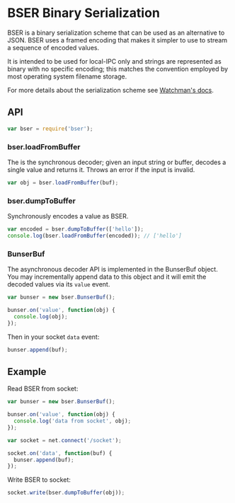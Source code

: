 # BSER Binary Serialization

BSER is a binary serialization scheme that can be used as an alternative to JSON.
BSER uses a framed encoding that makes it simpler to use to stream a sequence of
encoded values.

It is intended to be used for local-IPC only and strings are represented as binary
with no specific encoding; this matches the convention employed by most operating
system filename storage.

For more details about the serialization scheme see
[Watchman's docs](https://facebook.github.io/watchman/docs/bser.html).

## API

```js
var bser = require('bser');
```

### bser.loadFromBuffer

The is the synchronous decoder; given an input string or buffer,
decodes a single value and returns it. Throws an error if the
input is invalid.

```js
var obj = bser.loadFromBuffer(buf);
```

### bser.dumpToBuffer

Synchronously encodes a value as BSER.

```js
var encoded = bser.dumpToBuffer(['hello']);
console.log(bser.loadFromBuffer(encoded)); // ['hello']
```

### BunserBuf

The asynchronous decoder API is implemented in the BunserBuf object.
You may incrementally append data to this object and it will emit the
decoded values via its `value` event.

```js
var bunser = new bser.BunserBuf();

bunser.on('value', function(obj) {
  console.log(obj);
});
```

Then in your socket `data` event:

```js
bunser.append(buf);
```

## Example

Read BSER from socket:

```js
var bunser = new bser.BunserBuf();

bunser.on('value', function(obj) {
  console.log('data from socket', obj);
});

var socket = net.connect('/socket');

socket.on('data', function(buf) {
  bunser.append(buf);
});
```

Write BSER to socket:

```js
socket.write(bser.dumpToBuffer(obj));
```
